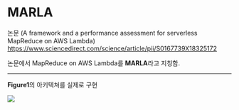 # MARLA
논문 (A framework and a performance assessment for serverless MapReduce on AWS Lambda)  https://www.sciencedirect.com/science/article/pii/S0167739X18325172

논문에서 MapReduce on AWS Lambda를 <b>MARLA</b>라고 지칭함.<hr/>
<b>Figure1</b>의 아키텍쳐를 실제로 구현

<image src="./assets/MARLA_Architecture.jpeg" />
